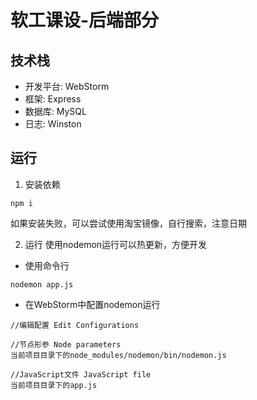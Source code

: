 # 软工课设-后端部分
## 技术栈
- 开发平台: WebStorm
- 框架: Express
- 数据库: MySQL
- 日志: Winston

## 运行
1. 安装依赖
```shell
npm i
```
如果安装失败，可以尝试使用淘宝镜像，自行搜索，注意日期

2. 运行
使用nodemon运行可以热更新，方便开发 
- 使用命令行
```shell
nodemon app.js
```
- 在WebStorm中配置nodemon运行
```shell
//编辑配置 Edit Configurations

//节点形参 Node parameters
当前项目目录下的node_modules/nodemon/bin/nodemon.js

//JavaScript文件 JavaScript file
当前项目目录下的app.js
```
